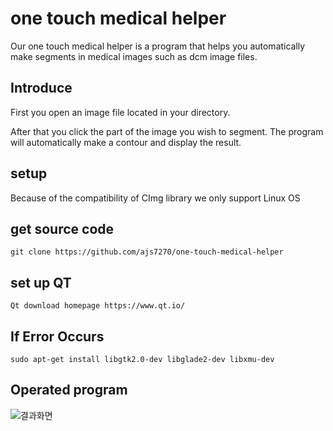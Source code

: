  # one touch medical helper

Our one touch medical helper is a program that helps you automatically make segments in medical images such as dcm image files.
 ## Introduce
 First you open an image file located in your directory.

 After that you click the part of the image you wish to segment. The program will
 automatically make a contour and display the result.


 ## setup

 Because of the compatibility of CImg library we only support Linux OS

 ## get source code
```
git clone https://github.com/ajs7270/one-touch-medical-helper
```

 ## set up QT
```
Qt download homepage https://www.qt.io/
```

 ## If Error Occurs
 ```
 sudo apt-get install libgtk2.0-dev libglade2-dev libxmu-dev
 ```

 ## Operated program
 ![결과화면](http://i.imgur.com/ROAgIP8.png)
 
